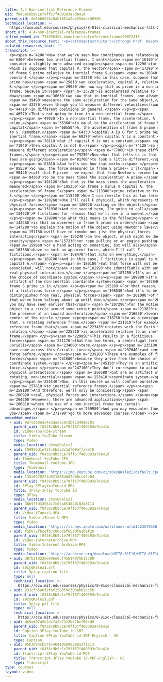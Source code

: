 ```yaml
---
title: 4.4 Non-inertial Reference Frames
uid: f8438c8b9c1e79ff67f400393e7da41d
parent_uid: 8e86b662b40ab1851a2ae25deec90980
technical_location: >-
  https://ocw.mit.edu/courses/physics/8-01sc-classical-mechanics-fall-2016/week-2-newtons-laws/4.4-non-inertial-reference-frames/4.4-non-inertial-reference-frames
short_url: 4.4-non-inertial-reference-frames
inline_embed_id: 778906384.4noninertialreferenceframes95072316
about_this_resource_text: '<p><strong>Instructor:</strong> Prof. Deepto Chakrabarty</p>'
related_resources_text: ''
transcript: >-
  <p><span m='4200'>Now that we've seen how coordinates are related</span> <span
  m='6300'>between two inertial frames, I want</span> <span m='10150'>to
  consider a slightly more advanced example</span> <span m='12290'>for a moment,
  which is supposed that capital V, the vector</span> <span m='17390'>velocity
  of frame S prime relative to inertial frame S,</span> <span m='20840'>is not a
  constant.</span> </p><p><span m='23250'>So in this case, suppose that frame S
  prime has</span> <span m='25810'>an acceleration, capital A, relative to
  S.</span> </p><p><span m='29950'>We now say that as prime is a non-inertial
  frame, because it</span> <span m='33720'>is accelerated relative to frame S.
  Now</span> <span m='36630'>we saw that in inertial frames, one always</span>
  <span m='39490'>measures the same acceleration for the same object,</span>
  <span m='42250'>even though you'll measure different velocities</span> <span
  m='44710'>in different positions in general.</span> </p><p><span
  m='46570'>That's not going to true in a non-inertial frame.</span>
  </p><p><span m='49020'>In a non-inertial frame, the acceleration, A
  prime,</span> <span m='55360'>is equal to the acceleration of frame S minus
  capital</span> <span m='60550'>A, the acceleration of frame S prime relative
  to S. Remember,</span> <span m='64330'>capital A is 0 for S prime being an
  inertial frame,</span> <span m='68370'>when capital V is a constant.</span>
  </p><p><span m='70110'>But if capital V is not a constant,</span> <span
  m='71940'>then capital A is not 0.</span> </p><p><span m='74120'>So you will
  measure different accelerations</span> <span m='77060'>in these different
  frames.</span> </p><p><span m='79250'>Now what that tells us is that Newton's
  laws are going</span> <span m='81760'>to look a little different.</span>
  </p><p><span m='83810'>And let's see how that works.</span> </p><p><span
  m='85539'>So now, the force measured in frame S prime-- I'll</span> <span
  m='90440'>call that F prime-- we expect that from Newton's second law</span>
  <span m='94360'>to be the mass times the acceleration A prime.</span>
  </p><p><span m='101120'>But that is the mass times the acceleration
  measured</span> <span m='105350'>in frame S minus m capital A, the
  acceleration of frame S</span> <span m='113300'>prime relative to frame
  S.</span> </p><p><span m='115400'>Now I can rewrite this as two terms.</span>
  </p><p><span m='120260'>One I'll call F physical, which represents the
  physical forces</span> <span m='126920'>acting on the object.</span>
  </p><p><span m='131038'>And the second term, I'm going to call</span> <span
  m='134520'>F fictitious for reasons that we'll see in a moment.</span>
  </p><p><span m='139880'>So what this means is the following</span> <span
  m='142460'>is that an observer in frame S prime in order</span> <span
  m='147280'>to explain the motion of the object using Newton's laws</span>
  <span m='151180'>will have to invoke not just the physical forces
  interacting</span> <span m='155240'>on the object, which might be due to
  gravity</span> <span m='157230'>or rope pulling or an engine pushing</span>
  <span m='159960'>or a hand acting on something, but will also</span> <span
  m='163380'>have to both an apparent force, which I'll call F
  fictitious,</span> <span m='168470'>that acts on everything.</span>
  </p><p><span m='169700'>And in this case, F fictitious is equal to minus m
  capital A.</span> </p><p><span m='180180'>But that force will not be
  associated, will not</span> <span m='182990'>be identifiable with any actual,
  real physical interaction.</span> </p><p><span m='187250'>It's an artifact of
  the choice of coordinate system.</span> </p><p><span m='189880'>It's an
  artifact of the non-inertial coordinate system</span> <span m='192840'>that
  frame S prime is in.</span> </p><p><span m='195280'>For that reason, we call
  it a fictitious force.</span> </p><p><span m='198030'>And it's to be
  distinguished from real, physical forces</span> <span m='201090'>of the type
  that we've been talking about up until now.</span> </p><p><span m='204350'>So
  you may have seen earlier that</span> <span m='207290'>for the motion of an
  object in a circle around some center point</span> <span m='213820'>implies
  the presence of an inward acceleration</span> <span m='216650'>toward the
  center of the circle.</span> </p><p><span m='218750'>So as a consequence of
  that, a rotating reference frame,</span> <span m='221810'>for example, a
  reference frame that</span> <span m='223430'>rotates with the Earth's
  rotation,</span> <span m='225510'>is accelerated relative to an inertial
  frame.</span> </p><p><span m='229050'>This results in a fictitious
  force</span> <span m='231170'>that has two terms, a centrifugal term and a
  Coriolis</span> <span m='234600'>term.</span> </p><p><span m='235100'>You may
  have come across this Coriolis force</span> <span m='237640'>and centrifugal
  force before.</span> </p><p><span m='239200'>These are examples of fictitious
  forces</span> <span m='241600'>because they arise from the choice of
  coordinate system.</span> </p><p><span m='245120'>They're an artificial
  force.</span> </p><p><span m='247100'>They don't correspond to actual,
  physical interactions,</span> <span m='250680'>but are an artifact of the
  rotating, non-inertial</span> <span m='253410'>coordinate system.</span>
  </p><p><span m='255140'>Now, in this course we will confine ourselves</span>
  <span m='257810'>to inertial reference frames.</span> </p><p><span
  m='259180'>And therefore, we'll only be considering</span> <span
  m='260920'>real, physical forces and interactions.</span> </p><p><span
  m='264200'>However, there are advanced applications</span> <span
  m='266810'>where the use of a non-inertial frame has certain
  advantages.</span> </p><p><span m='269980'>And you may encounter those as
  you</span> <span m='271790'>go to more advanced courses.</span> </p><p></p>
embedded_media:
  - uid: 9afcd60eda4e3aedac9c5b4134580201
    parent_uid: f8438c8b9c1e79ff67f400393e7da41d
    id: Video-YouTube-Stream
    title: Video-YouTube-Stream
    type: Video
    media_location: z0xyQKalezI
  - uid: f5995bd1e43fc5bd53c5df09affaaef8
    parent_uid: f8438c8b9c1e79ff67f400393e7da41d
    id: Thumbnail-YouTube-JPG
    title: Thumbnail-YouTube-JPG
    type: Thumbnail
    media_location: 'https://img.youtube.com/vi/z0xyQKalezI/default.jpg'
  - uid: 133a897822fd521865db82e68ccd2b64
    parent_uid: f8438c8b9c1e79ff67f400393e7da41d
    id: 3Play-3PlayYouTubeid-MP4
    title: 3Play-3Play YouTube id
    type: 3Play
    media_location: z0xyQKalezI
  - uid: 36b9ffd33654c7c05a853040102d8113
    parent_uid: f8438c8b9c1e79ff67f400393e7da41d
    id: Video-iTunesU-MP4
    title: Video-iTunes U-MP4
    type: Video
    media_location: 'https://itunes.apple.com/us/itunes-u/id1223579658'
  - uid: f5b072fbcefb7c800c6f65adfe2b9f29
    parent_uid: f8438c8b9c1e79ff67f400393e7da41d
    id: Video-InternetArchive-MP4
    title: Video-Internet Archive-MP4
    type: Video
    media_location: 'https://archive.org/download/MIT8.01F16/MIT8_01F16_L04v04_360p.mp4'
  - uid: d8fb210226e99be0cf45614975b12c88
    parent_uid: f8438c8b9c1e79ff67f400393e7da41d
    id: z0xyQKalezI.srt
    title: 3play caption file
    type: null
    technical_location: >-
      https://ocw.mit.edu/courses/physics/8-01sc-classical-mechanics-fall-2016/week-2-newtons-laws/4.4-non-inertial-reference-frames/4.4-non-inertial-reference-frames/z0xyQKalezI.srt
  - uid: 931cf35a0f2fbf25b3f0c303ab020c5b
    parent_uid: f8438c8b9c1e79ff67f400393e7da41d
    id: z0xyQKalezI.pdf
    title: 3play pdf file
    type: null
    technical_location: >-
      https://ocw.mit.edu/courses/physics/8-01sc-classical-mechanics-fall-2016/week-2-newtons-laws/4.4-non-inertial-reference-frames/4.4-non-inertial-reference-frames/z0xyQKalezI.pdf
  - uid: de9ed07a5d2dc7a2c7322be7bcf604d9
    parent_uid: f8438c8b9c1e79ff67f400393e7da41d
    id: Caption-3Play YouTube id-SRT
    title: Caption-3Play YouTube id-SRT-English - US
    type: Caption
  - uid: 95b2d94cb576c46410a69a286a3f1513
    parent_uid: f8438c8b9c1e79ff67f400393e7da41d
    id: Transcript-3Play YouTube id-PDF
    title: Transcript-3Play YouTube id-PDF-English - US
    type: Transcript
type: courses
layout: video
---
```

